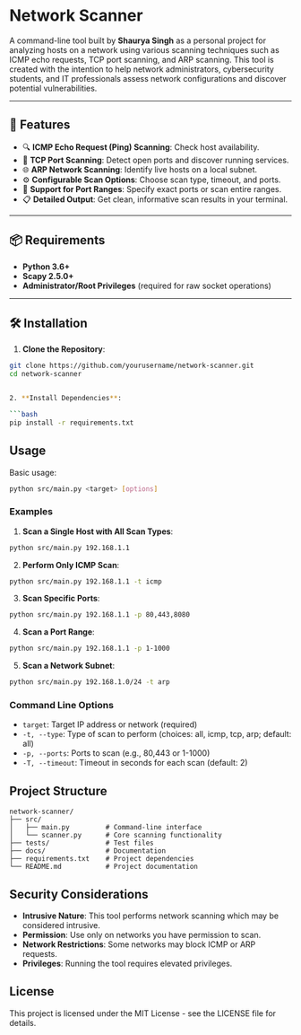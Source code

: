 # Network Scanner

A command-line tool built by **Shaurya Singh** as a personal project for analyzing hosts on a network using various scanning techniques such as ICMP echo requests, TCP port scanning, and ARP scanning. This tool is created with the intention to help network administrators, cybersecurity students, and IT professionals assess network configurations and discover potential vulnerabilities.

---

## 🚀 Features

- 🔍 **ICMP Echo Request (Ping) Scanning**: Check host availability.
- 🔐 **TCP Port Scanning**: Detect open ports and discover running services.
- 🌐 **ARP Network Scanning**: Identify live hosts on a local subnet.
- ⚙️ **Configurable Scan Options**: Choose scan type, timeout, and ports.
- 🎯 **Support for Port Ranges**: Specify exact ports or scan entire ranges.
- 📋 **Detailed Output**: Get clean, informative scan results in your terminal.

---

## 📦 Requirements

- **Python 3.6+**
- **Scapy 2.5.0+**
- **Administrator/Root Privileges** (required for raw socket operations)

---

## 🛠️ Installation

1. **Clone the Repository**:

```bash
git clone https://github.com/yourusername/network-scanner.git
cd network-scanner


2. **Install Dependencies**:

```bash
pip install -r requirements.txt
```

## Usage

Basic usage:

```bash
python src/main.py <target> [options]
```

### Examples

1. **Scan a Single Host with All Scan Types**:

```bash
python src/main.py 192.168.1.1
```

2. **Perform Only ICMP Scan**:

```bash
python src/main.py 192.168.1.1 -t icmp
```

3. **Scan Specific Ports**:

```bash
python src/main.py 192.168.1.1 -p 80,443,8080
```

4. **Scan a Port Range**:

```bash
python src/main.py 192.168.1.1 -p 1-1000
```

5. **Scan a Network Subnet**:

```bash
python src/main.py 192.168.1.0/24 -t arp
```

### Command Line Options

-   `target`: Target IP address or network (required)
-   `-t, --type`: Type of scan to perform (choices: all, icmp, tcp, arp; default: all)
-   `-p, --ports`: Ports to scan (e.g., 80,443 or 1-1000)
-   `-T, --timeout`: Timeout in seconds for each scan (default: 2)

## Project Structure

```
network-scanner/
├── src/
│   ├── main.py         # Command-line interface
│   └── scanner.py      # Core scanning functionality
├── tests/              # Test files
├── docs/               # Documentation
├── requirements.txt    # Project dependencies
└── README.md           # Project documentation
```

## Security Considerations

-   **Intrusive Nature**: This tool performs network scanning which may be considered intrusive.
-   **Permission**: Use only on networks you have permission to scan.
-   **Network Restrictions**: Some networks may block ICMP or ARP requests.
-   **Privileges**: Running the tool requires elevated privileges.

## License

This project is licensed under the MIT License - see the LICENSE file for details.
